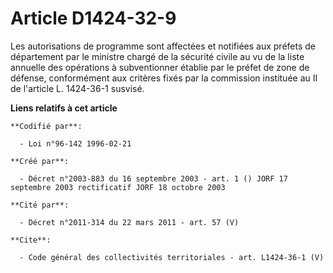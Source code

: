 # Article D1424-32-9

Les autorisations de programme sont affectées et notifiées aux préfets de département par le ministre chargé de la sécurité
civile au vu de la liste annuelle des opérations à subventionner établie par le préfet de zone de défense, conformément aux
critères fixés par la commission instituée au II de l'article L. 1424-36-1 susvisé.

**Liens relatifs à cet article**

	**Codifié par**:

	  - Loi n°96-142 1996-02-21

	**Créé par**:

	  - Décret n°2003-883 du 16 septembre 2003 - art. 1 () JORF 17 septembre 2003 rectificatif JORF 18 octobre 2003

	**Cité par**:

	  - Décret n°2011-314 du 22 mars 2011 - art. 57 (V)

	**Cite**:

	  - Code général des collectivités territoriales - art. L1424-36-1 (V)
